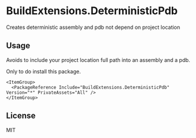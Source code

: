 # BuildExtensions.DeterministicPdb
Creates deterministic assembly and pdb not depend on project location

## Usage
Avoids to include your project location full path into an assembly and a pdb.

Only to do install this package.

```csproj
<ItemGroup>
  <PackageReference Include="BuildExtensions.DeterministicPdb" Version="*" PrivateAssets="All" />
</ItemGroup>
```

## License
MIT

